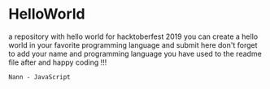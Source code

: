# HelloWorld
a repository with hello world for hacktoberfest 2019
you can create a hello world in your favorite programming language and submit here
don't forget to add your name and programming language you have used to the readme file after and happy coding !!!

```
Nann - JavaScript
```
